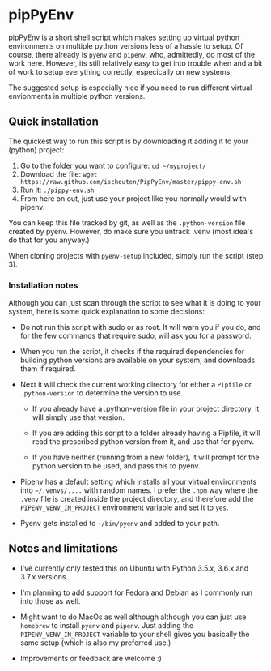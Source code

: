 # pipPyEnv

pipPyEnv is a short shell script which makes setting up virtual python environments on multiple python versions less of a hassle to setup.
Of course, there already is `pyenv` and `pipenv`, who, admittedly, do most of the work here.
However, its still relatively easy to get into trouble when and a bit of work to setup everything correctly, especically on new systems.

The suggested setup is especially nice if you need to run different virtual envionments in multiple python versions.

## Quick installation

The quickest way to run this script is by downloading it adding it to your (python) project:

1. Go to the folder you want to configure:
`cd ~/myproject/`
1. Download the file:
`wget https://raw.github.com/ischouten/PipPyEnv/master/pippy-env.sh`
1. Run it:
`./pippy-env.sh`
1. From here on out, just use your project like you normally would with pipenv.

You can keep this file tracked by git, as well as the `.python-version` file created by pyenv.
However, do make sure you untrack .venv (most idea's do that for you anyway.)

When cloning projects with `pyenv-setup` included, simply run the script (step 3).

### Installation notes

Although you can just scan through the script to see what it is doing to your system, here is some quick explanation to some decisions:

- Do not run this script with sudo or as root. It will warn you if you do, and for the few commands that require sudo, will ask you for a password.

- When you run the script, it checks if the required dependencies for building python versions are available on your system, and downloads them if required.

- Next it will check the current working directory for either a `Pipfile` or `.python-version` to determine the version to use.

  - If you already have a .python-version file in your project directory, it will simply use that version.

  - If you are adding this script to a folder already having a Pipfile, it will read the prescribed python version from it, and use that for pyenv.

  - If you have neither (running from a new folder), it will prompt for the python version to be used, and pass this to pyenv.

- Pipenv has a default setting which installs all your virtual environments into `~/.venvs/....` with random names.
I prefer the `.npm` way where the `.venv` file is created inside the project directory, and therefore add the `PIPENV_VENV_IN_PROJECT` environment variable and set it to `yes`.

- Pyenv gets installed to `~/bin/pyenv` and added to your path.

## Notes and limitations

- I've currently only tested this on Ubuntu with Python 3.5.x, 3.6.x and 3.7.x versions..

- I'm planning to add support for Fedora and Debian as I commonly run into those as well.

- Might want to do MacOs as well although although you can just use `homebrew` to install `pyenv` and `pipenv`.
Just adding the `PIPENV_VENV_IN_PROJECT` variable to your shell gives you basically the same setup (which is also my preferred use.)

- Improvements or feedback are welcome :)